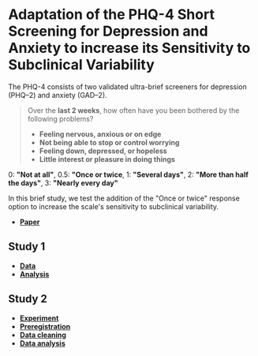 # Adaptation of the PHQ-4 Short Screening for Depression and Anxiety to increase its Sensitivity to Subclinical Variability


The PHQ-4 consists of two validated ultra-brief screeners for depression (PHQ–2) and anxiety (GAD–2).

> Over the **last 2 weeks**, how often have you been bothered by the following problems?
>
>   - **Feeling nervous, anxious or on edge**
>   - **Not being able to stop or control worrying**
>   - **Feeling down, depressed, or hopeless**
>   - **Little interest or pleasure in doing things**

0: **"Not at all"**, 0.5: **"Once or twice**, 1: **"Several days"**, 2: **"More than half the days"**, 3: **"Nearly every day"**

In this brief study, we test the addition of the "Once or twice" response option to increase the scale's sensitivity to subclinical variability.

- [**Paper**](https://dominiquemakowski.github.io/PHQ4R/paper/4_PsychiatryResearch/manuscript.pdf)

## Study 1

- [**Data**](https://github.com/RealityBending/IllusionGameReliability/blob/main/data/preprocessed_questionnaires.csv)
- [**Analysis**](https://dominiquemakowski.github.io/PHQ4R/study1/analysis.html)

## Study 2

- [**Experiment**](https://dominiquemakowski.github.io/PHQ4R/study2/experiment/index?exp=readme)
- [**Preregistration**](https://osf.io/)
- [**Data cleaning**](https://dominiquemakowski.github.io/PHQ4R/study2/analysis/1_cleaning.html)
- [**Data analysis**](https://dominiquemakowski.github.io/PHQ4R/study2/analysis/2_analysis.html)
